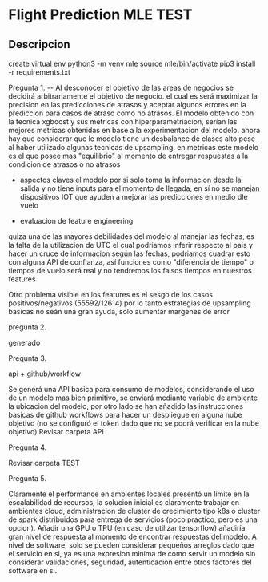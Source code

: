 # Flight Prediction MLE TEST

## Descripcion

create virtual env
python3 -m venv mle
source mle/bin/activate
pip3 install -r requirements.txt

Pregunta 1.
-- Al desconocer el objetivo de las areas de negocios se decidirá arbitrariamente el objetivo de negocio. el cual es será maximizar la precision en las predicciones de atrasos y aceptar algunos errores en la prediccion para casos de atraso como no atrasos. El modelo obtenido con la tecnica xgboost y sus metricas con hiperparametriacion, serían las mejores metricas obtenidas en base a la experimentacion del modelo.
ahora hay que considerar que le modelo tiene un desbalance de clases alto pese al haber utilizado algunas tecnicas de upsampling. en metricas este modelo es el que posee mas "equilibrio" al momento de entregar respuestas a la condicion de atrasos o no atrasos



* aspectos claves
el modelo por si solo toma la informacion desde la salida y no tiene inputs para el momento de llegada, en sí no se manejan dispositivos IOT que ayuden a mejorar las predicciones en medio dle vuelo

* evaluacion de feature engineering

quiza una de las mayores debilidades del modelo al manejar las fechas, es la falta de la utilizacion de UTC el cual podriamos inferir respecto al pais y hacer un cruce de informacion según las fechas, podriamos cuadrar esto con alguna API de confianza, así funciones como "diferencia de tiempo" o tiempos de vuelo será real y no tendremos los falsos tiempos en nuestros features

Otro problema visible en los features es el sesgo de los casos positivos/negativos (55592/12614)
por lo tanto estrategias de upsampling basicas no seán una gran ayuda, solo aumentar margenes de error



pregunta 2.

generado

Pregunta 3.

api + github/workflow

Se generá una API basica para consumo de modelos, considerando el uso de un modelo mas bien primitivo, se enviará mediante variable de ambiente la ubicacion del modelo, por otro lado se han añadido las instrucciones basicas de github workflows para hacer un despliegue en alguna nube objetivo (no se configuró el token dado que no se podrá verificar en la nube objetivo)
Revisar carpeta API

Pregunta 4.

Revisar carpeta TEST

Pregunta 5.

Claramente el performance en ambientes locales presentó un limite en la escalabilidad de recursos, la solucion inicial es claramente trabajar en ambientes cloud, administracion de cluster de crecimiento tipo k8s o cluster de spark distribuidos para entrega de servicios (poco practico, pero es una opcion).
Añadir una GPU o TPU (en caso de utilizar tensorflow) añadiría gran nivel de respuesta al momento de encontrar respuestas del modelo.
A nivel de software, solo se pueden considerar pequeños arreglos dado que el servicio en si, ya es una expresion minima de como servir un modelo sin considerar validaciones, seguridad, autenticacion entre otros factores del software en si.



